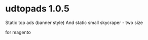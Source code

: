 udtopads 1.0.5
==============

Static top ads (banner style)
And static small skycraper - two size 

for magento
